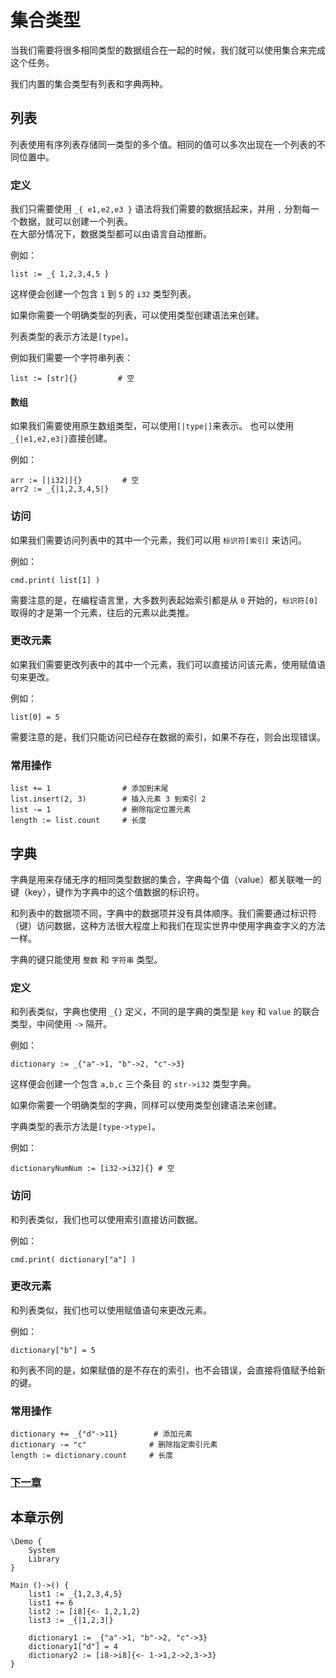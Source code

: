 # 集合类型
当我们需要将很多相同类型的数据组合在一起的时候，我们就可以使用集合来完成这个任务。

我们内置的集合类型有列表和字典两种。

## 列表
列表使用有序列表存储同一类型的多个值。相同的值可以多次出现在一个列表的不同位置中。

### 定义
我们只需要使用 `_{ e1,e2,e3 }` 语法将我们需要的数据括起来，并用 `,` 分割每一个数据，就可以创建一个列表。  
在大部分情况下，数据类型都可以由语言自动推断。

例如：
```
list := _{ 1,2,3,4,5 }
```
这样便会创建一个包含 `1` 到 `5` 的 `i32` 类型列表。

如果你需要一个明确类型的列表，可以使用类型创建语法来创建。

列表类型的表示方法是`[type]`。

例如我们需要一个字符串列表：
```
list := [str]{}         # 空     
```
#### 数组
如果我们需要使用原生数组类型，可以使用`[|type|]`来表示。
也可以使用`_{|e1,e2,e3|}`直接创建。

例如：
```
arr := [|i32|]{}         # 空
arr2 := _{|1,2,3,4,5|}
```
### 访问
如果我们需要访问列表中的其中一个元素，我们可以用 `标识符[索引]` 来访问。

例如：
```
cmd.print( list[1] )
```
需要注意的是，在编程语言里，大多数列表起始索引都是从 `0` 开始的，`标识符[0]` 取得的才是第一个元素，往后的元素以此类推。
### 更改元素
如果我们需要更改列表中的其中一个元素，我们可以直接访问该元素，使用赋值语句来更改。

例如：
```
list[0] = 5
```
需要注意的是，我们只能访问已经存在数据的索引，如果不存在，则会出现错误。
### 常用操作
```
list += 1                # 添加到末尾
list.insert(2, 3)        # 插入元素 3 到索引 2
list -= 1                # 删除指定位置元素
length := list.count     # 长度
```
## 字典
字典是用来存储无序的相同类型数据的集合，字典每个值（value）都关联唯一的键（key），键作为字典中的这个值数据的标识符。

和列表中的数据项不同，字典中的数据项并没有具体顺序。我们需要通过标识符（键）访问数据，这种方法很大程度上和我们在现实世界中使用字典查字义的方法一样。

字典的键只能使用 `整数` 和 `字符串` 类型。
### 定义
和列表类似，字典也使用 `_{}` 定义，不同的是字典的类型是 `key` 和 `value` 的联合类型，中间使用 `->` 隔开。

例如：
```
dictionary := _{"a"->1, "b"->2, "c"->3}
```
这样便会创建一个包含 `a,b,c` 三个条目 的 `str->i32` 类型字典。

如果你需要一个明确类型的字典，同样可以使用类型创建语法来创建。

字典类型的表示方法是`[type->type]`。

例如：
```
dictionaryNumNum := [i32->i32]{} # 空
```
### 访问
和列表类似，我们也可以使用索引直接访问数据。

例如：
```
cmd.print( dictionary["a"] )
```
### 更改元素
和列表类似，我们也可以使用赋值语句来更改元素。

例如：
```
dictionary["b"] = 5
```
和列表不同的是，如果赋值的是不存在的索引，也不会错误，会直接将值赋予给新的键。
### 常用操作
```
dictionary += _{"d"->11}        # 添加元素
dictionary -= "c"              # 删除指定索引元素
length := dictionary.count     # 长度
```
### [下一章](judgment.md)

## 本章示例
```
\Demo {
    System
    Library
}

Main ()->() {
    list1 := _{1,2,3,4,5}
    list1 += 6
    list2 := [i8]{<- 1,2,1,2}
    list3 := _{|1,2,3|}

    dictionary1 := _{"a"->1, "b"->2, "c"->3}
    dictionary1["d"] = 4
    dictionary2 := [i8->i8]{<- 1->1,2->2,3->3}
}
```